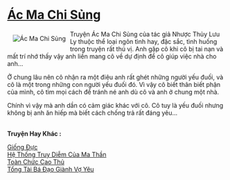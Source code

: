 <a href="https://utruyen.com/ac-ma-chi-sung/748/" title="Ác Ma Chi Sủng"><h1>Ác Ma Chi Sủng</h1></a><div style="display:table"><img align="right" style="float: left; padding: 10px;" src="https://utruyen.com/images/story/200x260/ac-ma-chi-sung.jpg" alt="Ác Ma Chi Sủng">Truyện Ác Ma Chi Sủng của tác giả Nhược Thủy Lưu Ly thuộc thể loại ngôn tình hay, đặc sắc, tình huống trong truyện rất thú vị. Anh gặp cô khi cô bị tai nạn và mất trí nhớ thấy vậy anh liền mang cô về dự định để cô giúp việc nhà cho anh...<p></p>Ở chung lâu nên cô nhận ra một điêu anh rất ghét những người yếu đuối, và cô là một trong những con người yếu đuối đó. Vì vậy cô biết thân biết phận của mình, cô tìm mọi cách để tránh né anh dù cô và anh ở chung một nhà.<p></p>Chính vì vậy mà anh dần có cảm giác khác với cô. Cô tuy là yếu đuối nhưng không bị anh ăn hiếp mà biết cách chống trả rất đáng yêu...</div><p><br><b>Truyện Hay Khác :</b></p><a href="https://utruyen.com/giong-duc/17653/" alt="Giống Đực">Giống Đực</a><br/><a href="https://github.com/quanluxury/ngontinhhot/tree/master/truyenhay/19161/" alt="Hệ Thống Truy Diễm Của Ma Thần">Hệ Thống Truy Diễm Của Ma Thần</a><br/><a href="https://github.com/quanluxury/ngontinhhot/tree/master/truyenhay/17524/" alt="Toàn Chức Cao Thủ">Toàn Chức Cao Thủ</a><br/><a href="https://github.com/quanluxury/ngontinhhot/tree/master/truyenhay/19171/" alt="Tổng Tài Bá Đạo Giành Vợ Yêu">Tổng Tài Bá Đạo Giành Vợ Yêu</a><br/>